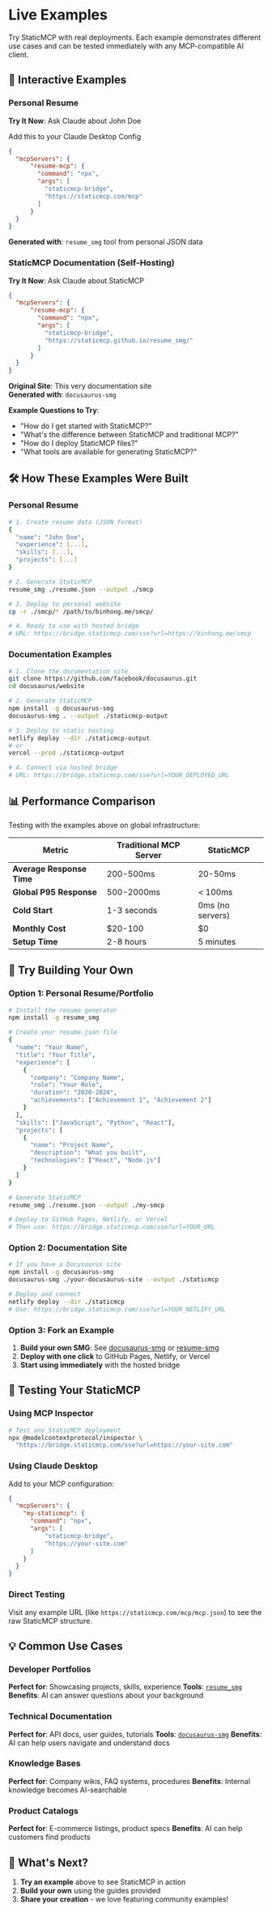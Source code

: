# Live Examples

Try StaticMCP with real deployments. Each example demonstrates different use cases and can be tested immediately with any MCP-compatible AI client.

## 🚀 Interactive Examples

### Personal Resume

**Try It Now**: Ask Claude about John Doe

Add this to your Claude Desktop Config

```json
{
  "mcpServers": {
      "resume-mcp": {
        "command": "npx",
        "args": [
          "staticmcp-bridge", 
          "https://staticmcp.com/mcp"
        ]
      }
  }
}
```

**Generated with**: `resume_smg` tool from personal JSON data

### StaticMCP Documentation (Self-Hosting)

**Try It Now**: Ask Claude about StaticMCP

```json
{
  "mcpServers": {
      "resume-mcp": {
        "command": "npx",
        "args": [
          "staticmcp-bridge", 
          "https://staticmcp.github.io/resume_smg/"
        ]
      }
  }
}
```

**Original Site**: This very documentation site  
**Generated with**: `docusaurus-smg`

**Example Questions to Try**:
- "How do I get started with StaticMCP?"
- "What's the difference between StaticMCP and traditional MCP?"
- "How do I deploy StaticMCP files?"
- "What tools are available for generating StaticMCP?"

## 🛠️ How These Examples Were Built

### Personal Resume

```bash
# 1. Create resume data (JSON format)
{
  "name": "John Doe",
  "experience": [...],
  "skills": [...],
  "projects": [...]
}

# 2. Generate StaticMCP
resume_smg ./resume.json --output ./smcp

# 3. Deploy to personal website
cp -r ./smcp/* /path/to/binhong.me/smcp/

# 4. Ready to use with hosted bridge
# URL: https://bridge.staticmcp.com/sse?url=https://binhong.me/smcp
```

### Documentation Examples

```bash
# 1. Clone the documentation site
git clone https://github.com/facebook/docusaurus.git
cd docusaurus/website

# 2. Generate StaticMCP
npm install -g docusaurus-smg
docusaurus-smg . --output ./staticmcp-output

# 3. Deploy to static hosting
netlify deploy --dir ./staticmcp-output
# or
vercel --prod ./staticmcp-output

# 4. Connect via hosted bridge
# URL: https://bridge.staticmcp.com/sse?url=YOUR_DEPLOYED_URL
```

## 📊 Performance Comparison

Testing with the examples above on global infrastructure:

| Metric | Traditional MCP Server | StaticMCP |
|--------|----------------------|-----------|
| **Average Response Time** | 200-500ms | 20-50ms |
| **Global P95 Response** | 500-2000ms | \< 100ms |
| **Cold Start** | 1-3 seconds | 0ms (no servers) |
| **Monthly Cost** | $20-100 | $0 |
| **Setup Time** | 2-8 hours | 5 minutes |

## 🎯 Try Building Your Own

### Option 1: Personal Resume/Portfolio

```bash
# Install the resume generator
npm install -g resume_smg

# Create your resume.json file
{
  "name": "Your Name",
  "title": "Your Title", 
  "experience": [
    {
      "company": "Company Name",
      "role": "Your Role",
      "duration": "2020-2024",
      "achievements": ["Achievement 1", "Achievement 2"]
    }
  ],
  "skills": ["JavaScript", "Python", "React"],
  "projects": [
    {
      "name": "Project Name",
      "description": "What you built",
      "technologies": ["React", "Node.js"]
    }
  ]
}

# Generate StaticMCP
resume_smg ./resume.json --output ./my-smcp

# Deploy to GitHub Pages, Netlify, or Vercel
# Then use: https://bridge.staticmcp.com/sse?url=YOUR_URL
```

### Option 2: Documentation Site

```bash
# If you have a Docusaurus site
npm install -g docusaurus-smg
docusaurus-smg ./your-docusaurus-site --output ./staticmcp

# Deploy and connect
netlify deploy --dir ./staticmcp
# Use: https://bridge.staticmcp.com/sse?url=YOUR_NETLIFY_URL
```

### Option 3: Fork an Example

1. **Build your own SMG**: See [docusaurus-smg](https://github.com/StaticMCP/docusaurus-smg) or [resume-smg](https://github.com/StaticMCP/resume-smg)
2. **Deploy with one click** to GitHub Pages, Netlify, or Vercel
3. **Start using immediately** with the hosted bridge

## 🧪 Testing Your StaticMCP

### Using MCP Inspector

```bash
# Test any StaticMCP deployment
npx @modelcontextprotocol/inspector \
  "https://bridge.staticmcp.com/sse?url=https://your-site.com"
```

### Using Claude Desktop

Add to your MCP configuration:

```json
{
  "mcpServers": {
    "my-staticmcp": {
      "command": "npx",
      "args": [
          "staticmcp-bridge",
          "https://your-site.com"
      ]
    }
  }
}
```

### Direct Testing

Visit any example URL (like `https://staticmcp.com/mcp/mcp.json`) to see the raw StaticMCP structure.

## 💡 Common Use Cases

### Developer Portfolios

**Perfect for**: Showcasing projects, skills, experience
**Tools**: [`resume_smg`](https://github.com/StaticMCP/resume_smg)
**Benefits**: AI can answer questions about your background

### Technical Documentation  

**Perfect for**: API docs, user guides, tutorials
**Tools**: [`docusaurus-smg`](https://github.com/StaticMCP/docusaurus-smg)
**Benefits**: AI can help users navigate and understand docs

### Knowledge Bases

**Perfect for**: Company wikis, FAQ systems, procedures
**Benefits**: Internal knowledge becomes AI-searchable

### Product Catalogs

**Perfect for**: E-commerce listings, product specs
**Benefits**: AI can help customers find products

## 🚀 What's Next?

1. **Try an example** above to see StaticMCP in action
2. **Build your own** using the guides provided
3. **Share your creation** - we love featuring community examples!
